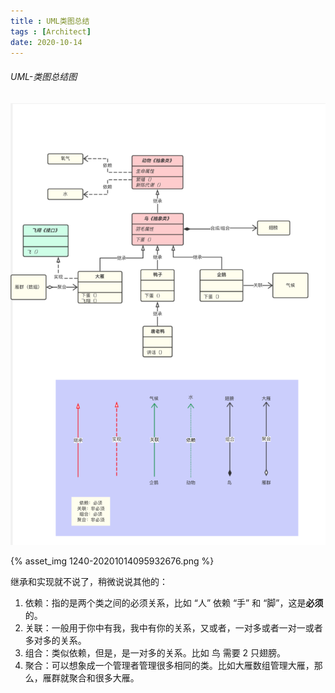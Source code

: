 ```yaml
---
title : UML类图总结
tags : [Architect]
date: 2020-10-14
---
```


###### UML-类图总结图


![uml.png](UML类图总结/1240-20201014095932676.png)

{% asset_img 1240-20201014095932676.png %}



继承和实现就不说了，稍微说说其他的：

1. 依赖：指的是两个类之间的必须关系，比如 “人” 依赖 “手” 和 “脚”，这是**必须**的。
2. 关联：一般用于你中有我，我中有你的关系，又或者，一对多或者一对一或者多对多的关系。
3. 组合：类似依赖，但是，是一对多的关系。比如 鸟 需要 2 只翅膀。
4. 聚合：可以想象成一个管理者管理很多相同的类。比如大雁数组管理大雁，那么，雁群就聚合和很多大雁。
